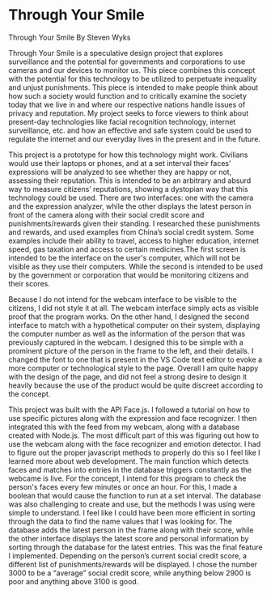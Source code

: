 # Through Your Smile


Through Your Smile By Steven Wyks

Through Your Smile is a speculative design project that explores surveillance and the potential for governments and corporations to use cameras and our devices to monitor us. This piece combines this concept with the potential for this technology to be utilized to perpetuate inequality and unjust punishments. This piece is intended to make people think about how such a society would function and to critically examine the society today that we live in and where our respective nations handle issues of privacy and reputation. My project seeks to force viewers to think about present-day technologies like facial recognition technology, internet surveillance, etc. and how an effective and safe system could be used to regulate the internet and our everyday lives in the present and in the future. 
	
This project is a prototype for how this technology might work. Civilians would use their laptops or phones, and at a set interval their faces’ expressions will be analyzed to see whether they are happy or not, assessing their reputation. This is intended to be an arbitrary and absurd way to measure citizens’ reputations, showing a dystopian way that this technology could be used. There are two interfaces: one with the camera and the expression analyzer, while the other displays the latest person in front of the camera along with their social credit score and punishments/rewards given their standing. I researched these punishments and rewards, and used examples from China’s social credit system. Some examples include their ability to travel, access to higher education, internet speed, gas taxation and access to certain medicines.The first screen is intended to be the interface on the user's computer, which will not be visible as they use their computers. While the second is intended to be used by the government or corporation that would be monitoring citizens and their scores. 

Because I do not intend for the webcam interface to be visible to the citizens, I did not style it at all. The webcam interface simply acts as visible proof that the program works. On the other hand, I designed the second interface to match with a hypothetical computer on their system, displaying the computer number as well as the information of the person that was previously captured in the webcam. I designed this to be simple with a prominent picture of the  person in the frame to the left, and their details. I changed the font to one that is present in the VS Code text editor to evoke a more computer or technological style to the page. Overall I am quite happy with the design of the page, and did not feel a strong desire to design it heavily because the use of the product would be quite discreet according to the concept. 

This project was built with the API Face.js. I followed a tutorial on how to use specific pictures along with the expression and face recognizer. I then integrated this with the feed from my webcam, along with a database created with Node.js. The most difficult part of this was figuring out how to use the webcam along with the face recognizer and emotion detector. I had to figure out the proper javascript methods to properly do this so I feel like I learned more about web development. The main function which detects faces and matches into entries in the database triggers constantly as the webcame is live. For the concept, I intend for this program to check the person's faces every few minutes or once an hour. For this, I made a boolean that would cause the function to run at a set interval. The database was also challenging to create and use, but the methods I was using were simple to understand.  I feel like I could have been more efficient in sorting through the data to find the name values that I was looking for. The database adds the latest person in the frame along with their score, while the other interface displays the latest score and personal information by sorting through the database for the latest entries. This was the final feature I implemented. Depending on the person’s current social credit score, a different list of punishments/rewards will be displayed. I chose the number 3000 to be a “average” social credit score, while anything below 2900 is poor and anything above 3100 is good.
